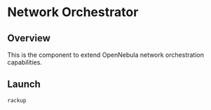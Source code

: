 # Network Orchestrator

## Overview
This is the component to extend OpenNebula network orchestration capabilities.

## Launch
```
rackup
```

